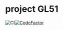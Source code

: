# project GL51

![CI](https://github.com/ZhanKanyun/TD3_GL51/workflows/CI/badge.svg)[![CodeFactor](https://www.codefactor.io/repository/github/zhankanyun/td3_gl51/badge)](https://www.codefactor.io/repository/github/zhankanyun/td3_gl51)
